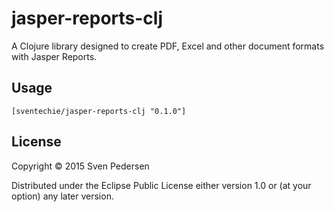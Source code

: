 # jasper-reports-clj

A Clojure library designed to create PDF, Excel and other document formats with Jasper Reports.

## Usage

`[sventechie/jasper-reports-clj "0.1.0"]`

## License

Copyright © 2015 Sven Pedersen

Distributed under the Eclipse Public License either version 1.0 or (at
your option) any later version.
